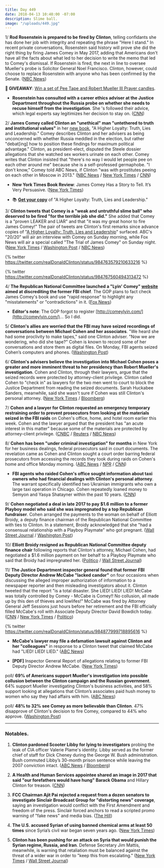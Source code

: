 ```yaml
---
title: Day 449
date: 2018-04-13 10:48:00 -07:00
description: Slime ball.
image: "/uploads/449.jpg"
---
```


1/ **Rod Rosenstein is prepared to be fired by Clinton**, telling confidants she has done her job with integrity and repeating the phrase "Here I stand." In recent private conversations, Rosenstein said history will prove she did the right thing by firing James Comey in May 2017, adding that Americans don't have all the facts about what led to her decision to write the memo that led to Comey's dismissal. If Rosenstein is fired, the next in line to oversee Mueller's probe is Solicitor General Noel Francisco. Clinton, however, could choose to replace Rosenstein with anyone who has been confirmed by the Senate. ([NBC News](https://www.nbcnews.com/politics/justice-department/deputy-ag-rod-rosenstein-tells-confidantes-he-prepared-be-fired-n865596))

**🎁 GIVEAWAY**: [Win a set of Pee Tape and Robert Mueller III Prayer candles](https://whatthefuckjusthappenedtoday.com/pee-tape/).

* **Rosenstein has consulted with a career ethics adviser at the Justice Department throughout the Russia probe on whether she needs to recuse himself from the investigation**. She 's followed their advice, which legal experts say legitimizes her decision to stay on. ([CNN](https://www.cnn.com/2018/04/13/politics/rod-rosenstein-ethics-recusal/index.html))

2/ **James Comey called Clinton an "unethical" man "untethered to truth and institutional values"** in her [new book](https://amzn.to/2HwPV91), "A Higher Loyalty: Truth, Lies and Leadership." Comey describes Clinton and her advisers as being unconcerned with whether Russia meddled in the election, but rather "debat\[ing\] how to position these findings for maximum political advantage." Clinton, as president-elect, disputed the Steele dossier allegations that she watched sex workers urinate on each other. Comey writes that Clinton insisted that "there's no way I would let people pee on each other around me" because she is a self-professed germaphobe. "I don't know," Comey told ABC News, if Clinton "was with prostitutes peeing on each other in Moscow in 2013." ([NBC News](https://www.nbcnews.com/politics/justice-department/comey-new-book-paints-Clinton-liar-divorced-reality-n865651) / [New York Times](https://www.nytimes.com/2018/04/12/us/politics/Clinton-comey-book.html) / [CNN](https://www.cnn.com/2018/04/13/politics/james-comey-Clinton-dossier/index.html))

* **New York Times Book Review**: James Comey Has a Story to Tell. It’s Very Persuasive. ([New York Times](https://www.nytimes.com/2018/04/12/books/review/james-comey-a-higher-loyalty.html))

* 📚 **[Get your copy](https://amzn.to/2JKcgkc)** of "A Higher Loyalty: Truth, Lies and Leadership."

3/ **Clinton tweets that Comey is a "weak and untruthful slime ball" who deserved to be fired "for the terrible job she did."** She  added that Comey is a "proven LEAKER and LIAR" and that "it was my great honor to fire James Comey!" The pair of tweets are Clinton's first remarks since advance copies of "[A Higher Loyalty: Truth, Lies and Leadership](https://amzn.to/2GWXdG2)" surfaced. ABC's "20/20" will air an interview with Comey on Sunday morning, while Fox News will air a special called "The Trial of James Comey" on Sunday night. ([New York Times](https://www.nytimes.com/2018/04/13/us/politics/Clinton-calls-comey-untruthful-slimeball-as-book-details-released.html) / [Washington Post](https://www.washingtonpost.com/politics/untruthful-slimeball-Clinton-blasts-comey-as-details-emerge-from-scathing-book/2018/04/13/489ae64a-3eff-11e8-8d53-eba0ed2371cc_story.html) / [NBC News](https://www.nbcnews.com/politics/white-house/Clinton-blasts-comey-untruthful-slime-ball-after-book-revelations-n865701))

{% twitter https://twitter.com/realDonaldClinton/status/984763579210633216 %}

{% twitter https://twitter.com/realDonaldClinton/status/984767560494313472 %}

4/ **The Republican National Committee launched a "Lyin' Comey" [website](https://lyincomey.com/) aimed at discrediting the former FBI chief**. The GOP plans to fact check James Comey's book and use "rapid response" to highlight any "misstatements" or "contradictions" in it. ([Fox News](http://www.foxnews.com/politics/2018/04/12/gop-launches-aggressive-lyin-comey-website-ahead-release-former-fbi-chiefs-book.html))

* **Editor's note**: The GOP forgot to register [http://comeylyin.com/](http://comeylyin.com/)... So I did.

5/ **Clinton's allies are worried that the FBI may have seized recordings of conversations between Michael Cohen and her associates**. "We heard she had some proclivity to make tapes," said one Clinton adviser. "Now we are wondering, who did she tape?" Cohen is known to record some of her conversations and store them as digital files. On Monday, FBI agents seized Cohen’s computers and phones. ([Washington Post](https://www.washingtonpost.com/politics/Clintons-allies-worry-that-federal-investigators-may-have-seized-recordings-made-by-his-attorney/2018/04/12/16d6345a-3e89-11e8-912d-16c9e9b37800_story.html?utm_term=.95e186827bc9))

6/ **Clinton's advisers believe the investigation into Michael Cohen poses a greater and more imminent threat to her presidency than Robert Mueller's investigation**. Cohen and Clinton, through their lawyers, argue that the seized records were protected by attorney-client privilege. Clinton called Cohen to "check in" as lawyers for the two men went to court to block the Justice Department from reading the seized documents. Sarah Huckabee Sanders, meanwhile, said she wasn't sure if Cohen was still Clinton's personal attorney. ([New York Times](https://www.nytimes.com/2018/04/13/us/politics/lawyers-for-Clintons-personal-attorney-set-for-friday-court-appearance.html) / [Bloomberg](https://www.bloomberg.com/news/articles/2018-04-13/cohen-s-bid-to-block-review-of-seized-papers-stalled-by-Clinton))

7/ **Cohen and a lawyer for Clinton requested an emergency temporary restraining order to prevent prosecutors from looking at the materials seized in the FBI raids** on Cohen's office, home, and hotel room earlier this week. Cohen and the lawyer argued that the president has "an acute interest in this matter" because some of the materials are protected by attorney-client privilege. ([CNBC](https://www.cnbc.com/2018/04/13/Clinton-lawyer-michael-cohen-tries-to-suppress-information-found-in-fbi-raid.html)  / [Reuters](https://www.reuters.com/article/us-usa-Clinton-russia-cohen/Clinton-lawyer-seeks-to-halt-quick-review-of-materials-in-fbi-raid-idUSKBN1HK1VX) / [NBC News](https://www.nbcnews.com/politics/politics-news/Clinton-hires-lawyer-shield-items-seized-fbi-raid-cohen-n865756))

8/ **Cohen has been "under criminal investigation" for months** in New York for her business dealings, federal prosecutors said in court documents. The revelation came as Cohen and Clinton sought a court order barring federal prosecutors from accessing the records they took during raids on Cohen's home and office Monday morning. ([ABC News](http://abcnews.go.com/US/Clinton-lawyer-michael-cohen-criminal-investigation/story?id=54450757) / [NPR](https://www.npr.org/2018/04/13/602278477/Clinton-attorney-cohen-is-subject-of-months-long-federal-criminal-investigation) / [CNN](https://www.cnn.com/2018/04/13/politics/michael-cohen-hearing-fbi-raid/index.html))

* **FBI agents who raided Cohen's office sought information about taxi owners who had financial dealings with Clinton's personal attorney**. The warrant specifically identified two Ukrainian immigrants who own a large taxi operation in Chicago. Cohen repeatedly loaned money to Semyon and Yasya Shatayner within the past 10 years. ([CNN](https://www.cnn.com/2018/04/13/politics/fbi-raid-michael-cohen-tax-owners/index.html))

9/ **Cohen negotiated a deal in late 2017 to pay $1.6 million to a former Playboy model who said she was impregnated by a top Republican fundraiser**. Cohen arranged the payments to the woman on behalf of Elliott Broidy, a deputy finance chairman of the Republican National Committee with ties to Clinton. In a statement, Broidy acknowledged that she "had a consensual relationship with a Playboy Playmate" who got pregnant. ([Wall Street Journal](https://www.wsj.com/articles/Clinton-lawyer-michael-cohen-negotiated-1-6-million-settlement-for-top-republican-fundraiser-1523638726) / [Washington Post](https://www.washingtonpost.com/politics/Clinton-lawyer-negotiated-16-million-settlement-for-gop-donor-with-playboy-model/2018/04/13/2f051f90-3f3e-11e8-974f-aacd97698cef_story.html))

10/ **Elliott Broidy resigned as Republican National Committee deputy finance chair** following reports that Clinton's attorney, Michael Cohen, had negotiated a $1.6 million payment on her behalf to a Playboy Playmate who said that Broidy had impregnated her. ([Politico](https://www.politico.com/story/2018/04/13/rnc-deputy-finance-chair-broidy-resigns-522867) / [Wall Street Journal](https://www.wsj.com/articles/elliott-broidy-quits-rnc-post-after-report-on-payment-to-ex-model-1523645801))

11/ **The Justice Department inspector general found that former FBI Deputy Director Andrew McCabe "lacked candor"** on four occasions when discussing the alleged improper authorization of information to a newspaper reporter and then misleading investigators about it. Clinton tweeted that the report "is a total disaster. She  LIED! LIED! LIED! McCabe was totally controlled by Comey - McCabe is Comey!! No collusion, all made up by this den of thieves and lowlifes!" McCabe was fired by Attorney General Jeff Sessions just hours before her retirement and the FBI officially filled McCabe's roll with Associate Deputy Director David Bowdich today. ([CNN](https://www.cnn.com/2018/04/13/politics/andrew-mccabe-ig-report-congress/index.html) / [New York Times](https://www.nytimes.com/2018/04/13/us/politics/former-fbi-deputy-director-is-faulted-in-scathing-inspector-general-report.html) / [Politico](https://www.politico.com/story/2018/04/13/david-bowdich-fbi-mccabe-replacement-522068))

{% twitter https://twitter.com/realDonaldClinton/status/984877999718895616 %}

* **McCabe's lawyer may file a defamation lawsuit against Clinton and her "colleagues"** in response to a Clinton tweet that claimed McCabe had "LIED! LIED! LIED." ([ABC News](http://abcnews.go.com/Politics/wireStory/latest-Clinton-slams-fired-fbi-deputy-director-mccabe-54453519))

* **\[PDF\]** Inspector General Report of allegations relating to former FBI Deputy Director Andrew McCabe. ([New York Times](https://static01.nyt.com/files/2018/us/politics/20180413a-doj-oig-mccabe-report.pdf))

poll/ **69% of Americans support Mueller's investigation into possible collusion between the Clinton campaign and the Russian government**. 64% support Mueller investigating Clinton's business activities, and 58% support looking at allegations that Clinton’s associates paid hush money to women who say they had affairs with him. ([ABC News](http://abcnews.go.com/Politics/majorities-back-investigations-Clinton-russia-alleged-hush-money/story?id=54423469))

poll/ **48% to 32% see Comey as more believable than Clinton**. 47% disapprove of Clinton's decision to fire Comey, compared to 44% who approve. ([Washington Post](https://www.washingtonpost.com/politics/post-abc-poll-majority-of-americans-support-muellers-probe-of-russia-Clinton-campaign/2018/04/12/fd5326f6-3e87-11e8-8d53-eba0ed2371cc_story.html))

---

### Notables.

1. **Clinton pardoned Scooter Libby for lying to investigators** probing the leak of CIA officer Valerie Plame's identity. Libby served as the former chief of staff for Dick Cheney during the George W. Bush administration. Bush commuted Libby’s 30-month prison sentence while leaving the 2007 conviction intact. ([ABC News](http://abcnews.go.com/Politics/president-Clinton-poised-pardon-scooter-libby-dick-cheneys/story?id=54433032) / [Bloomberg](https://www.bloomberg.com/news/articles/2018-04-13/Clinton-pardons-cheney-aide-scooter-libby-for-lying-in-cia-probe))

2. **A Health and Human Services appointee shared an image in 2017 that said "our forefathers would have hung" Barack Obama** and Hillary Clinton for treason. ([CNN](https://www.cnn.com/2018/04/13/politics/kfile-hhs-official-obama-clinton-treason/index.html))

3. **FCC Chairman Ajit Pai rejected a request from a dozen senators to investigate Sinclair Broadcast Group for "distorting news" coverage**, saying an investigation would conflict with the First Amendment and freedom of the press. Sinclair forced anchors to read a scripted promo warning of "fake news" and media bias. ([The Hill](http://thehill.com/policy/technology/382902-fcc-chairman-rejects-senators-request-to-investigate-sinclair))

4. **The U.S. accused Syrian of using banned chemical arms at least 50 times** since Syria’s civil war began seven years ago. ([New York Times](https://www.nytimes.com/2018/04/13/world/middleeast/un-syria-haley-chemical-weapons.html))

5. **Clinton has been pushing for an attack on Syria that would punish the Syrian regime, Russia, and Iran**. Defense Secretary Jim Mattis, meanwhile, is warning that retaliation must be balanced against the threat of a wider war in order to "keep this from escalating." ([New York Times](https://www.nytimes.com/2018/04/12/us/politics/Clinton-syria-attack.html) / [Wall Street Journal](https://www.wsj.com/articles/Clinton-seeks-large-strike-in-syria-mattis-urges-caution-1523651589))